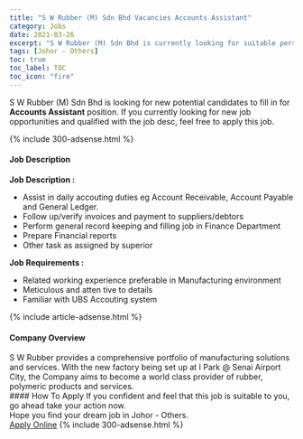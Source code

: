 ```yaml
---
title: "S W Rubber (M) Sdn Bhd Vacancies Accounts Assistant" 
category: Jobs 
date: 2021-03-26 
excerpt: "S W Rubber (M) Sdn Bhd is currently looking for suitable person to fill in the Accounts Assistant which based in Johor - Others" 
tags: [Johor - Others] 
toc: true 
toc_label: TOC 
toc_icon: "fire" 
--- 
```


<p>S W Rubber (M) Sdn Bhd is looking for new potential candidates to fill in for <b>Accounts Assistant</b> position. If you currently looking for new job opportunities and qualified with the job desc, feel free to apply this job.
</p>{% include 300-adsense.html %} 
<div><div><h4>Job Description</h4></div><div><div><span><div><p><strong>Job Description :&#160;&#160;</strong>&#160;</p><ul><li>Assist in daily accouting duties eg Account Receivable, Account Payable and General Ledger.</li><li>Follow up/verify invoices and payment to suppliers/debtors</li><li>Perform general record keeping and filling job in Finance Department</li><li>Prepare Financial reports</li><li>Other task as assigned by superior</li></ul><p><strong>Job Requirements :&#160;&#160;</strong>&#160;</p><ul><li>Related working experience preferable in Manufacturing environment</li><li>Meticulous and atten tive to details</li><li>Familiar with UBS Accouting system</li></ul></div></span></div></div></div> 
{% include article-adsense.html %} 
<div><div><h4>Company Overview</h4></div><div><div><span><div><div>S W Rubber provides a comprehensive portfolio of manufacturing solutions and services. With the new factory being set up at I Park @ Senai Airport City, the Company aims to become a world class provider of rubber, polymeric products and services.&#160;</div></div></span></div></div></div> 
#### How To Apply 
If you confident and feel that this job is suitable to you, go ahead take your action now. <br/> 
Hope you find your dream job in Johor - Others. <br/> 
<a href="https://www.jobstreet.com.my/en/job/accounts-assistant-4517759?jobId=jobstreet-my-job-4517759&" class="btn btn--info" target="_blank" rel="nofollow noopenner">Apply Online</a> 
{% include 300-adsense.html %} 